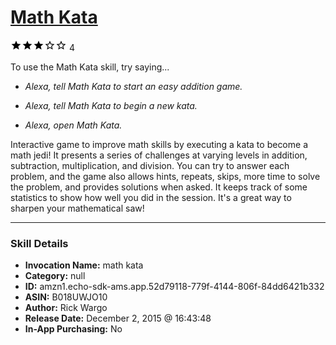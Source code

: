 # [Math Kata](http://alexa.amazon.com/#skills/amzn1.echo-sdk-ams.app.52d79118-779f-4144-806f-84dd6421b332)
![3 stars](../../images/ic_star_black_18dp_1x.png)![3 stars](../../images/ic_star_black_18dp_1x.png)![3 stars](../../images/ic_star_black_18dp_1x.png)![3 stars](../../images/ic_star_border_black_18dp_1x.png)![3 stars](../../images/ic_star_border_black_18dp_1x.png) 4

To use the Math Kata skill, try saying...

* *Alexa, tell Math Kata to start an easy addition game.*

* *Alexa, tell Math Kata to begin a new kata.*

* *Alexa, open Math Kata.*

Interactive game to improve math skills by executing a kata to become a math jedi! It presents a series of challenges at varying levels in addition, subtraction, multiplication, and division. You can try to answer each problem, and the game also allows hints, repeats, skips, more time to solve the problem, and provides solutions when asked. It keeps track of some statistics to show how well you did in the session. It's a great way to sharpen your mathematical saw!

***

### Skill Details

* **Invocation Name:** math kata
* **Category:** null
* **ID:** amzn1.echo-sdk-ams.app.52d79118-779f-4144-806f-84dd6421b332
* **ASIN:** B018UWJO10
* **Author:** Rick Wargo
* **Release Date:** December 2, 2015 @ 16:43:48
* **In-App Purchasing:** No
